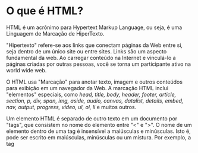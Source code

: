 # O que é HTML?

HTML é um acrônimo para Hypertext Markup Language, ou seja, é uma Linguagem de Marcação de HiperTexto.<br>

"Hipertexto" refere-se aos links que conectam páginas da Web entre si, seja dentro de um único site ou entre sites. 
Links são um aspecto fundamental da web. Ao carregar conteúdo na Internet e vinculá-lo a páginas criadas por outras pessoas, 
você se torna um participante ativo na world wide web.

O HTML usa "Marcação" para anotar texto, imagem e outros conteúdos para exibição em um navegador da Web. A marcação HTML 
inclui "elementos" especiais, como <i>head, title, body, header, footer, article, section, p, div, span, 
img, aside, audio, canvas, datalist, details, embed, nav, output, progress, video, ul, ol, 
li</i> e muitos outros.

Um elemento HTML é separado de outro texto em um documento por "tags", que consistem no nome do elemento entre "<" e ">". 
O nome de um elemento dentro de uma tag é insensível a maiúsculas e minúsculas. Isto é, pode ser escrito em maiúsculas, 
minúsculas ou um mistura. Por exemplo, a tag <title> pode ser escrita como <Title>, <TITLE> ou de qualquer outra forma.


